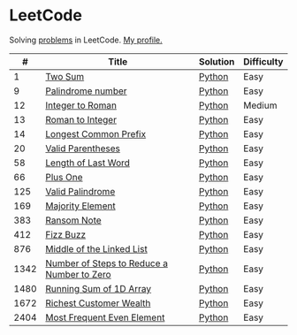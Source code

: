 # LeetCode

Solving [problems](https://leetcode.com/problemset/all/) in LeetCode. [My profile.](https://leetcode.com/lesskop/)

| #    | Title                                                                                                                   | Solution                                            | Difficulty |
|------|-------------------------------------------------------------------------------------------------------------------------|-----------------------------------------------------|------------|
| 1    | [Two Sum](https://leetcode.com/problems/two-sum/)                                                                       | [Python](python/1_two_sum.py)                       | Easy       |
| 9    | [Palindrome number](https://leetcode.com/problems/palindrome-number/)                                                   | [Python](python/9_palindrome_number.py)             | Easy       |
| 12   | [Integer to Roman](https://leetcode.com/problems/integer-to-roman/)                                                     | [Python](python/12_integer_to_roman.py)             | Medium     |
| 13   | [Roman to Integer](https://leetcode.com/problems/roman-to-integer/)                                                     | [Python](python/13_roman_to_integer.py)             | Easy       |
| 14   | [Longest Common Prefix](https://leetcode.com/problems/longest-common-prefix/)                                           | [Python](python/14_longest_common_prefix.py)        | Easy       |
| 20   | [Valid Parentheses](https://leetcode.com/problems/valid-parentheses/)                                                   | [Python](python/20_valid_parentheses.py)            | Easy       |
| 58   | [Length of Last Word](https://leetcode.com/problems/length-of-last-word/)                                               | [Python](python/58_length_of_last_word.py)          | Easy       |
| 66   | [Plus One](https://leetcode.com/problems/plus-one/)                                                                     | [Python](python/66_plus_one.py)                     | Easy       | 
| 125  | [Valid Palindrome](https://leetcode.com/problems/valid-palindrome/)                                                     | [Python](python/125_valid_palindrome.py)            | Easy       |
| 169  | [Majority Element](https://leetcode.com/problems/majority-element/)                                                     | [Python](python/169_majority_element.py)            | Easy       |
| 383  | [Ransom Note](https://leetcode.com/problems/ransom-note/)                                                               | [Python](python/1480_running_sum.py)                | Easy       |
| 412  | [Fizz Buzz](https://leetcode.com/problems/fizz-buzz/)                                                                   | [Python](python/412_fizz_buzz.py)                   | Easy       |
| 876  | [Middle of the Linked List](https://leetcode.com/problems/middle-of-the-linked-list/)                                   | [Python](python/876_middle_of_linked_list.py)       | Easy       |
| 1342 | [Number of Steps to Reduce a Number to Zero](https://leetcode.com/problems/number-of-steps-to-reduce-a-number-to-zero/) | [Python](python/1342_reduce_to_zero.py)             | Easy       |
| 1480 | [Running Sum of 1D Array](https://leetcode.com/problems/running-sum-of-1d-array/)                                       | [Python](python/1480_running_sum.py)                | Easy       |
| 1672 | [Richest Customer Wealth](https://leetcode.com/problems/richest-customer-wealth/)                                       | [Python](python/1672_richest_customer_wealth.py)    | Easy       |
| 2404 | [Most Frequent Even Element](https://leetcode.com/problems/most-frequent-even-element/)                                 | [Python](python/2404_most_frequent_even_element.py) | Easy       |
